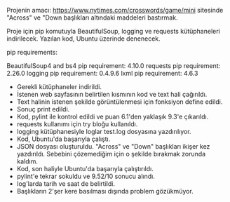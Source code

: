 Projenin amacı: https://www.nytimes.com/crosswords/game/mini sitesinde "Across" ve "Down başlıkları altındaki maddeleri bastırmak.

Proje için pip komutuyla BeautifulSoup, logging ve requests kütüphaneleri indirilecek. Yazılan kod, Ubuntu üzerinde denenecek.

pip requirements:

BeautifulSoup4 and bs4 pip requirement: 4.10.0
requests pip requirement: 2.26.0
logging pip requirement: 0.4.9.6
lxml pip requirement: 4.6.3

- Gerekli kütüphaneler indirildi.
- İstenen web sayfasının belirtilen kısmının kod ve text hali çağırıldı.
- Text halinin istenen şekilde görüntülenmesi için fonksiyon define edildi.
- Sonuç print edildi.
- Kod, pylint ile kontrol edildi ve puan 6.1'den yaklaşık 9.3'e çıkarıldı.
- requests kullanımı için try bloğu kullanıldı.
- logging kütüphanesiyle loglar test.log dosyasına yazdırılıyor.
- Kod, Ubuntu'da başarıyla çalıştı.
- JSON dosyası oluşturuldu. "Across" ve "Down" başlıkları ikişer kez yazdırıldı. Sebebini çözemediğim için o şekilde bırakmak zorunda kaldım.
- Kod, son haliyle Ubuntu'da başarıyla çalıştırıldı.
- pylint'e tekrar sokuldu ve 9.52/10 sonucu alındı.
- log'larda tarih ve saat de belirtildi.
- Başlıkların 2'şer kere basılması dışında problem gözükmüyor.
